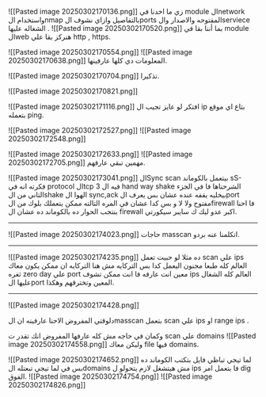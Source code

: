![[Pasted image 20250302170136.png]]
زي ما اخدنا في module الnetwork واستخدام الnmap بالتفاصيل وازاي نشوف الports المفتوحه والاصدار والserviece الشغاله عليها .
![[Pasted image 20250302170520.png]]
بما أننا بقا في module الweb هنركز بقا علي http , https.

![[Pasted image 20250302170554.png]]
![[Pasted image 20250302170638.png]]
المعلومات دي كلها عارفينها.

![[Pasted image 20250302170704.png]]
تذكيرا.

![[Pasted image 20250302170821.png]]

![[Pasted image 20250302171116.png]]
افتكر لو عايز تجيب ال ip بتاع اي موقع بتعمله ping.

![[Pasted image 20250302172527.png]]
![[Pasted image 20250302172548.png]]

![[Pasted image 20250302172633.png]]
![[Pasted image 20250302172705.png]]
مهمين تبقي عارفهم.

![[Pasted image 20250302173041.png]]
الSync scan بيتعمل بالكوماند sS- فكرته انه  في protocol الtcp فيه ال 3 hand way shake الشرحناها
فا في الجزء التاني من الshake الهوا ال sync,ack بيخليه يقفه عنده عشان بس يعرف الport مفتوح ولا لا 
و بس كدا عشان في المره التالته ممكن يتعملك بلوك من الfirewall فا احنا بنتجب الحوار ده بالكوماند ده عشان ال firewall اكبر عدو ليك ك سايبر سيكورتي.

--------------------------------------------------------------------------
![[Pasted image 20250302174023.png]]
حاجات masscan اتكلمنا عنه بردو.


--------------------------------------------------------------------------
![[Pasted image 20250302174235.png]]
ده مثلا لو حبيت تعمل scan علي ips العالم كله طبعا مجنون اليعمل كدا 
بس التركايه مش هنا التركايه ان ممكن يكون معاك ثغره zero day علي port معين انت عارفه فا انت ممكن تشوف ips العالم كله الشغال عليها الport المعين وتخترقهم وهكذا.


--------------------------------------------------------------------------
![[Pasted image 20250302174428.png]]

دلوقتي المفروض الاحنا عارفينه ان الmasscan بتعمل scan علي ips او range ips .

وكمان في حاجه مش كله عارفها المفروض انك تقدر ت scan علي domains
![[Pasted image 20250302174558.png]]
وليكن معاك file فيها domains.

![[Pasted image 20250302174652.png]]
لما تيجي تباظي فايل بتكتب الكوماند ده بس في لما تيجي تبعتله الdomains مش هيتشغل لازم يتحولو ل ips فا بتعمل امر dig الفوق.
![[Pasted image 20250302174754.png]]
![[Pasted image 20250302174826.png]]
